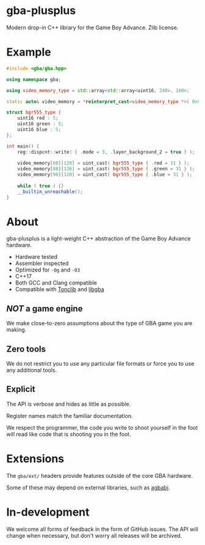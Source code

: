 # gba-plusplus

Modern drop-in C++ library for the Game Boy Advance. Zlib license.

# Example

```C++
#include <gba/gba.hpp>

using namespace gba;

using video_memory_type = std::array<std::array<uint16, 240>, 160>;

static auto& video_memory = *reinterpret_cast<video_memory_type *>( 0x06000000 );

struct bgr555_type {
    uint16 red : 5;
    uint16 green : 5;
    uint16 blue : 5;
};

int main() {
    reg::dispcnt::write( { .mode = 3, .layer_background_2 = true } );
    
    video_memory[80][120] = uint_cast( bgr555_type { .red = 31 } );
    video_memory[80][136] = uint_cast( bgr555_type { .green = 31 } );
    video_memory[96][120] = uint_cast( bgr555_type { .blue = 31 } );
    
    while ( true ) {}
    __builtin_unreachable();
}
```

# About

gba-plusplus is a light-weight C++ abstraction of the Game Boy Advance hardware.

* Hardware tested
* Assembler inspected
* Optimized for `-Og` and `-O3`
* C++17
* Both GCC and Clang compatible
* Compatible with [Tonclib](https://www.coranac.com/man/tonclib/main.htm) and [libgba](https://github.com/devkitPro/libgba)

## *NOT* a game engine

We make close-to-zero assumptions about the type of GBA game you are making.

## Zero tools

We do not restrict you to use any particular file formats or force you to use any additional tools.

## Explicit

The API is verbose and hides as little as possible.

Register names match the familiar documentation.

We respect the programmer, the code you write to shoot yourself in the foot will read like code that is shooting you in the foot.

# Extensions

The `gba/ext/` headers provide features outside of the core GBA hardware.

Some of these may depend on external libraries, such as [agbabi](https://github.com/felixjones/agbabi).

# In-development

We welcome all forms of feedback in the form of GitHub issues. The API will change when necessary, but don't worry all releases will be archived.
